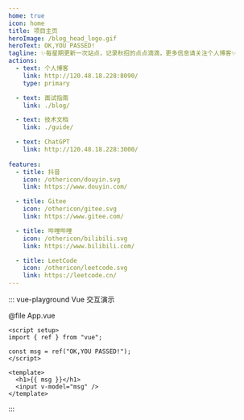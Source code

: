 ```yaml
---
home: true
icon: home
title: 项目主页
heroImage: /blog_head_logo.gif
heroText: OK,YOU PASSED!
tagline: ✨每星期更新一次站点，记录秋招的点点滴滴，更多信息请关注个人博客✨
actions:
  - text: 个人博客
    link: http://120.48.18.228:8090/
    type: primary

  - text: 面试指南
    link: ./blog/

  - text: 技术文档
    link: ./guide/

  - text: ChatGPT
    link: http://120.48.18.228:3000/
 
features:
  - title: 抖音
    icon: /othericon/douyin.svg
    link: https://www.douyin.com/

  - title: Gitee
    icon: /othericon/gitee.svg
    link: https://www.gitee.com/

  - title: 哔哩哔哩
    icon: /othericon/bilibili.svg
    link: https://www.bilibili.com/

  - title: LeetCode
    icon: /othericon/leetcode.svg
    link: https://leetcode.cn/
---
```


::: vue-playground Vue 交互演示

@file App.vue

```vue
<script setup>
import { ref } from "vue";

const msg = ref("OK,YOU PASSED!");
</script>

<template>
  <h1>{{ msg }}</h1>
  <input v-model="msg" />
</template>
```

:::
